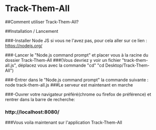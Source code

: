 # Track-Them-All

##Comment utiliser Track-Them-All?

##Installation / Lancement

###-Installer Node JS si vous ne l'avez pas, pour cela aller sur ce lien : https://nodejs.org/

###-Lancer le "Node.js command prompt" et placer vous à la racine du dossier Track-Them-All
###(Vous devriez y voir un fichier "track-them-all.js", déplacez vous avec la commande "cd" "cd Desktop/Track-Them-All")

###-Entrer dans le "Node.js command prompt" la commande suivante : node track-them-all.js
###Le serveur est maintenant en marche

###-Ouvrer votre navigateur préféré(chrome ou firefox de préférence) et rentrer dans la barre de recherche:
### http://localhost:8080/

###Vous voila maintenant sur l'application Track-Them-All